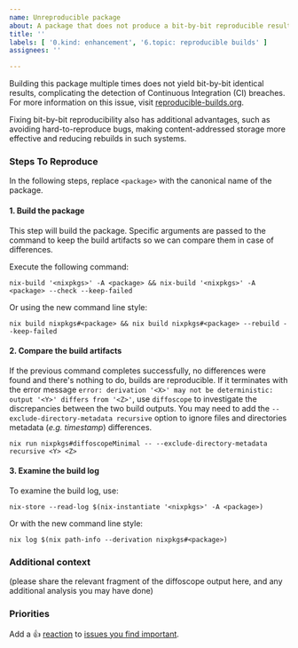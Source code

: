 ```yaml
---
name: Unreproducible package
about: A package that does not produce a bit-by-bit reproducible result each time it is built
title: ''
labels: [ '0.kind: enhancement', '6.topic: reproducible builds' ]
assignees: ''

---
```


<!--
Hello dear reporter,

Thank you for bringing attention to this issue. Your insights are valuable to
us, and we appreciate the time you took to document the problem.

I wanted to kindly point out that in this issue template, it would be beneficial
to replace the placeholder `<package>` with the actual, canonical name of the
package you're reporting the issue for. Doing so will provide better context and
facilitate quicker troubleshooting for anyone who reads this issue in the
future.

Best regards
-->

Building this package multiple times does not yield bit-by-bit identical
results, complicating the detection of Continuous Integration (CI) breaches. For
more information on this issue, visit
[reproducible-builds.org](https://reproducible-builds.org/).

Fixing bit-by-bit reproducibility also has additional advantages, such as
avoiding hard-to-reproduce bugs, making content-addressed storage more effective
and reducing rebuilds in such systems.

### Steps To Reproduce

In the following steps, replace `<package>` with the canonical name of the
package.

#### 1. Build the package

This step will build the package. Specific arguments are passed to the command
to keep the build artifacts so we can compare them in case of differences.

Execute the following command:

```
nix-build '<nixpkgs>' -A <package> && nix-build '<nixpkgs>' -A <package> --check --keep-failed
```

Or using the new command line style:

```
nix build nixpkgs#<package> && nix build nixpkgs#<package> --rebuild --keep-failed
```

#### 2. Compare the build artifacts

If the previous command completes successfully, no differences were found and
there's nothing to do, builds are reproducible.
If it terminates with the error message `error: derivation '<X>' may not be
deterministic: output '<Y>' differs from '<Z>'`, use `diffoscope` to investigate
the discrepancies between the two build outputs. You may need to add the
`--exclude-directory-metadata recursive` option to ignore files and directories
metadata (*e.g. timestamp*) differences.

```
nix run nixpkgs#diffoscopeMinimal -- --exclude-directory-metadata recursive <Y> <Z>
```

#### 3. Examine the build log

To examine the build log, use:

```
nix-store --read-log $(nix-instantiate '<nixpkgs>' -A <package>)
```

Or with the new command line style:

```
nix log $(nix path-info --derivation nixpkgs#<package>)
```

### Additional context

(please share the relevant fragment of the diffoscope output here, and any
additional analysis you may have done)

### Priorities

Add a :+1: [reaction] to [issues you find important].

[reaction]: https://github.blog/2016-03-10-add-reactions-to-pull-requests-issues-and-comments/
[issues you find important]: https://github.com/NixOS/nixpkgs/issues?q=is%3Aissue+is%3Aopen+sort%3Areactions-%2B1-desc
